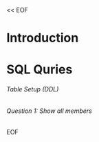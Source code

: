 
<< EOF
# Introduction

# SQL Quries

###### Table Setup (DDL)

###### Question 1: Show all members 

EOF


